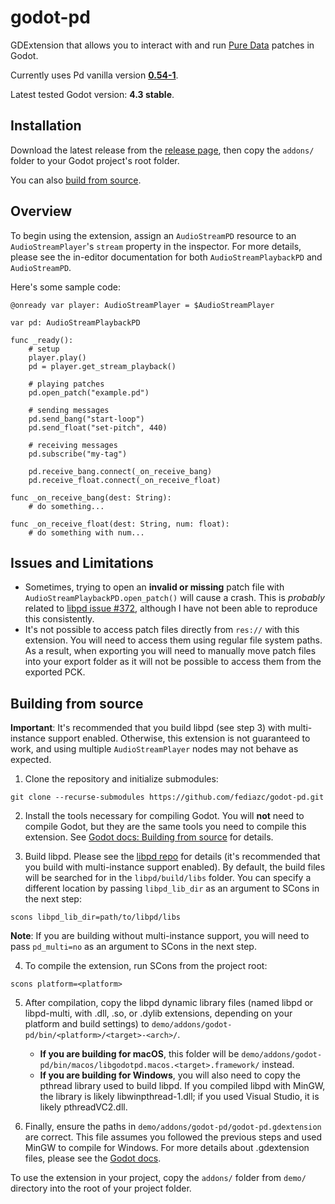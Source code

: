 # godot-pd

GDExtension that allows you to interact with and run [Pure Data](https://puredata.info/) patches in Godot.

Currently uses Pd vanilla version [**0.54-1**](https://puredata.info/downloads/pure-data/releases/0.54-1).

Latest tested Godot version: **4.3 stable**.

## Installation

Download the latest release from the [release page](https://github.com/fediazc/godot-pd/releases), then copy the `addons/` folder to your Godot project's root folder.

You can also [build from source](#building-from-source).

## Overview

To begin using the extension, assign an `AudioStreamPD` resource to an `AudioStreamPlayer`'s `stream` property in the inspector. For more details, please see the in-editor documentation for both `AudioStreamPlaybackPD` and `AudioStreamPD`.

Here's some sample code:

```GDScript
@onready var player: AudioStreamPlayer = $AudioStreamPlayer

var pd: AudioStreamPlaybackPD

func _ready():
    # setup
    player.play()
    pd = player.get_stream_playback()
    
    # playing patches
    pd.open_patch("example.pd")

    # sending messages
    pd.send_bang("start-loop")
    pd.send_float("set-pitch", 440)

    # receiving messages
    pd.subscribe("my-tag")

    pd.receive_bang.connect(_on_receive_bang)
    pd.receive_float.connect(_on_receive_float)

func _on_receive_bang(dest: String):
    # do something...

func _on_receive_float(dest: String, num: float):
    # do something with num...

```

## Issues and Limitations

- Sometimes, trying to open an **invalid or missing** patch file with `AudioStreamPlaybackPD.open_patch()` will cause a crash. This is _probably_ related to [libpd issue #372](https://github.com/libpd/libpd/issues/372), although I have not been able to reproduce this consistently.
- It's not possible to access patch files directly from `res://` with this extension. You will need to access them using regular file system paths. As a result, when exporting you will need to manually move patch files into your export folder as it will not be possible to access them from the exported PCK.

## Building from source

**Important**: It's recommended that you build libpd (see step 3) with multi-instance support enabled. Otherwise, this extension is not guaranteed to work, and using multiple `AudioStreamPlayer` nodes may not behave as expected.

1. Clone the repository and initialize submodules:

```
git clone --recurse-submodules https://github.com/fediazc/godot-pd.git
```

2. Install the tools necessary for compiling Godot. You will **not** need to compile Godot, but they are the same tools you need to compile this extension. See [Godot docs: Building from source](https://docs.godotengine.org/en/stable/contributing/development/compiling/index.html#toc-devel-compiling) for details.

3. Build libpd. Please see the [libpd repo](https://github.com/libpd/libpd) for details (it's recommended that you build with multi-instance support enabled). By default, the build files will be searched for in the `libpd/build/libs` folder. You can specify a different location by passing `libpd_lib_dir` as an argument to SCons in the next step:

```
scons libpd_lib_dir=path/to/libpd/libs
```

**Note**: If you are building without multi-instance support, you will need to pass `pd_multi=no` as an argument to SCons in the next step.

4. To compile the extension, run SCons from the project root:

```
scons platform=<platform>
```

5. After compilation, copy the libpd dynamic library files (named libpd or libpd-multi, with .dll, .so, or .dylib extensions, depending on your platform and build settings) to `demo/addons/godot-pd/bin/<platform>/<target>-<arch>/`.
    - **If you are building for macOS**, this folder will be `demo/addons/godot-pd/bin/macos/libgodotpd.macos.<target>.framework/` instead.
    - **If you are building for Windows**, you will also need to copy the pthread library used to build libpd. If you compiled libpd with MinGW, the library is likely libwinpthread-1.dll; if you used Visual Studio, it is likely pthreadVC2.dll.

6. Finally, ensure the paths in `demo/addons/godot-pd/godot-pd.gdextension` are correct. This file assumes you followed the previous steps and used MinGW to compile for Windows. For more details about .gdextension files, please see the [Godot docs](https://docs.godotengine.org/en/stable/tutorials/scripting/gdextension/gdextension_file.html).

To use the extension in your project, copy the `addons/` folder from `demo/` directory into the root of your project folder.
